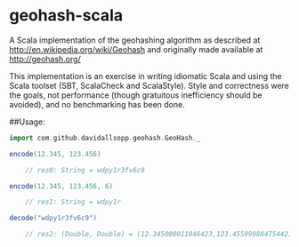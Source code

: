 geohash-scala
=============

A Scala implementation of the geohashing algorithm as described at 
http://en.wikipedia.org/wiki/Geohash and originally made available at 
http://geohash.org/

This implementation is an exercise in writing idiomatic Scala and using the 
Scala toolset (SBT, ScalaCheck and ScalaStyle). Style and correctness were the
goals, not performance (though gratuitous inefficiency should be avoided), and 
no benchmarking has been done.

##Usage:

```scala
import com.github.davidallsopp.geohash.GeoHash._

encode(12.345, 123.456)

    // res0: String = wdpy1r3fv6c9

encode(12.345, 123.456, 6)

    // res1: String = wdpy1r

decode("wdpy1r3fv6c9")

    // res2: (Double, Double) = (12.345000011846423,123.45599988475442)
```
